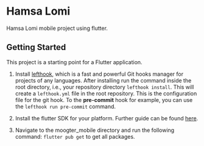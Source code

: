 # Hamsa Lomi
Hamsa Lomi mobile project using flutter.

## Getting Started

This project is a starting point for a Flutter application.

1. Install [lefthook](https://github.com/evilmartians/lefthook/blob/master/docs/other.md), 
which is a fast and powerful Git hooks manager for projects of any languages. After installing
run the command inside the root directory, i.e., your repository directory `lefthook install`.
This will create a `lefthook.yml` file in the root repository. This is the configuration file for
the git hook. To the **pre-commit** hook for example, you can use the `lefthook run pre-commit`
command.

2. Install the flutter SDK for your platform. Further guide can be found 
[here](https://flutter.dev/docs/get-started/install).

3. Navigate to the moogter_mobile directory and run the following command:
`flutter pub get` to get all packages.